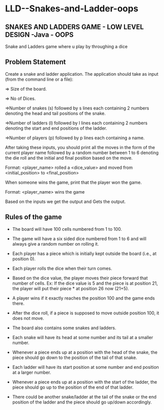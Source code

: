 # LLD--Snakes-and-Ladder-oops
## SNAKES AND LADDERS GAME - LOW LEVEL DESIGN -Java - OOPS 
Snake and Ladders game where u play by throughing a dice 

## Problem Statement 
Create a snake and ladder application. The application should take as input (from the command line or a file):

=> Size of the board. 

=> No of Dices.

=>Number of snakes (s) followed by s lines each containing 2 numbers denoting the head and tail positions of the snake.

=>Number of ladders (l) followed by l lines each containing 2 numbers denoting the start and end positions of the ladder.

=>Number of players (p) followed by p lines each containing a name.

After taking these inputs, you should print all the moves in the form of the current player name followed by a random number between 1 to 6 denoting the die roll and the initial and final position based on the move.

 Format: <player_name> rolled a <dice_value> and moved from <initial_position> to <final_position>


 When someone wins the game, print that the player won the game.

 Format: <player_name> wins the game

Based on the inputs we get the output and Gets the output.

## Rules of the game

* The board will have 100 cells numbered from 1 to 100.

* The game will have a six sided dice numbered from 1 to 6 and will always give a random number on rolling it.

* Each player has a piece which is initially kept outside the board (i.e., at position 0).

* Each player rolls the dice when their turn comes.

* Based on the dice value, the player moves their piece forward that number of cells. Ex: If the dice value is 5 and the piece is at position 21, the player will put their piece * at position 26 now (21+5).

* A player wins if it exactly reaches the position 100 and the game ends there.

* After the dice roll, if a piece is supposed to move outside position 100, it does not move.

* The board also contains some snakes and ladders.

* Each snake will have its head at some number and its tail at a smaller number.

* Whenever a piece ends up at a position with the head of the snake, the piece should go down to the position of the tail of that snake.

* Each ladder will have its start position at some number and end position at a larger number.

* Whenever a piece ends up at a position with the start of the ladder, the piece should go up to the position of the end of that ladder.


* There could be another snake/ladder at the tail of the snake or the end position of the ladder and the piece should go up/down accordingly.

